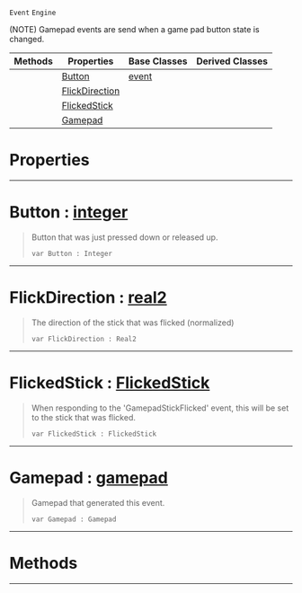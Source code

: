  `Event` `Engine`



(NOTE) Gamepad events are send when a game pad button state is changed.

|Methods|Properties|Base Classes|Derived Classes|
|---|---|---|---|
| |[Button](gamepadevent.md#button-zilch-engine-docum)|[event](event.md)| |
| |[FlickDirection](gamepadevent.md#flickdirection-zilch-engi)| | |
| |[FlickedStick](gamepadevent.md#flickedstick-zilch-engine)| | |
| |[Gamepad](gamepadevent.md#gamepad-zilch-engine-docu)| | |


 #  Properties


---  
 #  Button : [integer](../nada_base_types/integer.md)

> Button that was just pressed down or released up.
> ```TS:Nada
> var Button : Integer


---  
 #  FlickDirection : [real2](../nada_base_types/real2.md)

> The direction of the stick that was flicked (normalized)
> ```TS:Nada
> var FlickDirection : Real2


---  
 #  FlickedStick : [FlickedStick](../enum_reference.md#flickedstick)

> When responding to the 'GamepadStickFlicked' event, this will be set to the stick that was flicked.
> ```TS:Nada
> var FlickedStick : FlickedStick


---  
 #  Gamepad : [gamepad](gamepad.md)

> Gamepad that generated this event.
> ```TS:Nada
> var Gamepad : Gamepad


---  
 #  Methods


---  
 

 